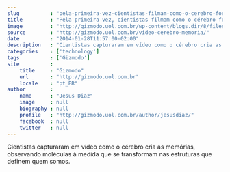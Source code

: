 ```yaml
---
slug          : "pela-primeira-vez-cientistas-filmam-como-o-cerebro-forma-as-memorias"
title         : "Pela primeira vez, cientistas filmam como o cérebro forma as memórias"
image         : "http://gizmodo.uol.com.br/wp-content/blogs.dir/8/files/2014/01/video-brain.gif"
source        : "http://gizmodo.uol.com.br/video-cerebro-memoria/"
date          : "2014-01-28T11:57:00-02:00"
description   : "Cientistas capturaram em vídeo como o cérebro cria as memórias, observando moléculas à medida que se transformam nas estruturas que definem quem somos."
categories    : ['technology']
tags          : ['Gizmodo']
site          :
    title     : "Gizmodo"
    url       : "http://gizmodo.uol.com.br"
    locale    : "pt_BR"
author        :
    name      : "Jesus Diaz"
    image     : null
    biography : null
    profile   : "http://gizmodo.uol.com.br/author/jesusdiaz/"
    facebook  : null
    twitter   : null
---
```


Cientistas capturaram em vídeo como o cérebro cria as memórias, observando moléculas à medida que se transformam nas estruturas que definem quem somos.
